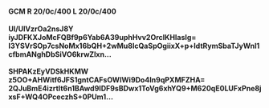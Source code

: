 #### GCM R 20/0c/400 L 20/0c/400
**Ul/UlVzrOa2nsJ8Y**<br/>**iyJDFKXJoMcFQBf9p6Yab6A39uphHvv2OrclKHIasIg=**<br/>**I3YSVrSOp7csNoMx16bQH+2wMu8lcQaSpOgiixX+p+IdtRymSbaTJyWnI1cfbmANghDbSiVO6krwZIxn...**<br/><br/>
**SHPAKzEyVDSkHKMW**<br/>**z5OO+AHWitf6JFS1gntCAFsOWIWi9Do4In9qPXMFZHA=**<br/>**2QJuBmE4izrtIt6n1BAwd9IDF9sBDwx1ToVg6xhYQ9+M620qE0LUFxPne8jxsF+WQ4OPceczhS+0PUm1...**